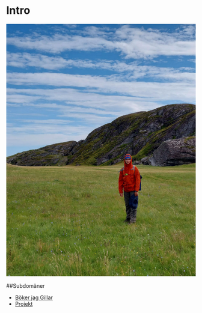 # Intro

![](assets/20250505_143805_20220731_103702.jpg)







##Subdomäner

- [Böker jag Gillar](https://caspian.rosengren.nu/Books.html)
- [Projekt](https://caspian.rosengren.nu/Projekt.html)
